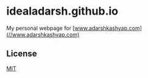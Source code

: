 # idealadarsh.github.io
My personal webpage for [www.adarshkashyap.com](//www.adarshkashyap.com)

## License
[MIT](https://github.com/idealadarsh/idealadarsh.github.io/blob/master/LICENSE)
